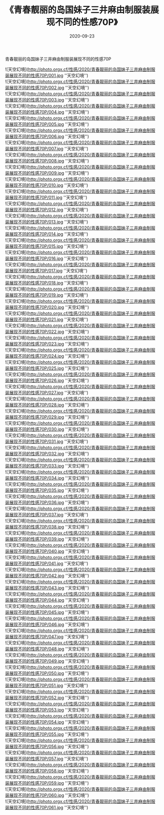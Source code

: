 ﻿---
layout: post
title:  《青春靓丽的岛国妹子三井麻由制服装展现不同的性感70P》
date:   2020-09-23
image: http://photo.orgx.cf/性感/2020/青春靓丽的岛国妹子三井麻由制服装展现不同的性感70P/000.jpg
categories: [美女, 性感, 泳衣]
---

青春靓丽的岛国妹子三井麻由制服装展现不同的性感70P



![天空幻境](http://photo.orgx.cf/性感/2020/青春靓丽的岛国妹子三井麻由制服装展现不同的性感70P/001.jpg ''天空幻境'') <br>
![天空幻境](http://photo.orgx.cf/性感/2020/青春靓丽的岛国妹子三井麻由制服装展现不同的性感70P/002.jpg ''天空幻境'') <br>
![天空幻境](http://photo.orgx.cf/性感/2020/青春靓丽的岛国妹子三井麻由制服装展现不同的性感70P/003.jpg ''天空幻境'') <br>
![天空幻境](http://photo.orgx.cf/性感/2020/青春靓丽的岛国妹子三井麻由制服装展现不同的性感70P/004.jpg ''天空幻境'') <br>
![天空幻境](http://photo.orgx.cf/性感/2020/青春靓丽的岛国妹子三井麻由制服装展现不同的性感70P/005.jpg ''天空幻境'') <br>
![天空幻境](http://photo.orgx.cf/性感/2020/青春靓丽的岛国妹子三井麻由制服装展现不同的性感70P/006.jpg ''天空幻境'') <br>
![天空幻境](http://photo.orgx.cf/性感/2020/青春靓丽的岛国妹子三井麻由制服装展现不同的性感70P/007.jpg ''天空幻境'') <br>
![天空幻境](http://photo.orgx.cf/性感/2020/青春靓丽的岛国妹子三井麻由制服装展现不同的性感70P/008.jpg ''天空幻境'') <br>
![天空幻境](http://photo.orgx.cf/性感/2020/青春靓丽的岛国妹子三井麻由制服装展现不同的性感70P/009.jpg ''天空幻境'') <br>
![天空幻境](http://photo.orgx.cf/性感/2020/青春靓丽的岛国妹子三井麻由制服装展现不同的性感70P/010.jpg ''天空幻境'') <br>
![天空幻境](http://photo.orgx.cf/性感/2020/青春靓丽的岛国妹子三井麻由制服装展现不同的性感70P/011.jpg ''天空幻境'') <br>
![天空幻境](http://photo.orgx.cf/性感/2020/青春靓丽的岛国妹子三井麻由制服装展现不同的性感70P/012.jpg ''天空幻境'') <br>
![天空幻境](http://photo.orgx.cf/性感/2020/青春靓丽的岛国妹子三井麻由制服装展现不同的性感70P/013.jpg ''天空幻境'') <br>
![天空幻境](http://photo.orgx.cf/性感/2020/青春靓丽的岛国妹子三井麻由制服装展现不同的性感70P/014.jpg ''天空幻境'') <br>
![天空幻境](http://photo.orgx.cf/性感/2020/青春靓丽的岛国妹子三井麻由制服装展现不同的性感70P/015.jpg ''天空幻境'') <br>
![天空幻境](http://photo.orgx.cf/性感/2020/青春靓丽的岛国妹子三井麻由制服装展现不同的性感70P/016.jpg ''天空幻境'') <br>
![天空幻境](http://photo.orgx.cf/性感/2020/青春靓丽的岛国妹子三井麻由制服装展现不同的性感70P/017.jpg ''天空幻境'') <br>
![天空幻境](http://photo.orgx.cf/性感/2020/青春靓丽的岛国妹子三井麻由制服装展现不同的性感70P/018.jpg ''天空幻境'') <br>
![天空幻境](http://photo.orgx.cf/性感/2020/青春靓丽的岛国妹子三井麻由制服装展现不同的性感70P/019.jpg ''天空幻境'') <br>
![天空幻境](http://photo.orgx.cf/性感/2020/青春靓丽的岛国妹子三井麻由制服装展现不同的性感70P/020.jpg ''天空幻境'') <br>
![天空幻境](http://photo.orgx.cf/性感/2020/青春靓丽的岛国妹子三井麻由制服装展现不同的性感70P/021.jpg ''天空幻境'') <br>
![天空幻境](http://photo.orgx.cf/性感/2020/青春靓丽的岛国妹子三井麻由制服装展现不同的性感70P/022.jpg ''天空幻境'') <br>
![天空幻境](http://photo.orgx.cf/性感/2020/青春靓丽的岛国妹子三井麻由制服装展现不同的性感70P/023.jpg ''天空幻境'') <br>
![天空幻境](http://photo.orgx.cf/性感/2020/青春靓丽的岛国妹子三井麻由制服装展现不同的性感70P/024.jpg ''天空幻境'') <br>
![天空幻境](http://photo.orgx.cf/性感/2020/青春靓丽的岛国妹子三井麻由制服装展现不同的性感70P/025.jpg ''天空幻境'') <br>
![天空幻境](http://photo.orgx.cf/性感/2020/青春靓丽的岛国妹子三井麻由制服装展现不同的性感70P/026.jpg ''天空幻境'') <br>
![天空幻境](http://photo.orgx.cf/性感/2020/青春靓丽的岛国妹子三井麻由制服装展现不同的性感70P/027.jpg ''天空幻境'') <br>
![天空幻境](http://photo.orgx.cf/性感/2020/青春靓丽的岛国妹子三井麻由制服装展现不同的性感70P/028.jpg ''天空幻境'') <br>
![天空幻境](http://photo.orgx.cf/性感/2020/青春靓丽的岛国妹子三井麻由制服装展现不同的性感70P/029.jpg ''天空幻境'') <br>
![天空幻境](http://photo.orgx.cf/性感/2020/青春靓丽的岛国妹子三井麻由制服装展现不同的性感70P/030.jpg ''天空幻境'') <br>
![天空幻境](http://photo.orgx.cf/性感/2020/青春靓丽的岛国妹子三井麻由制服装展现不同的性感70P/031.jpg ''天空幻境'') <br>
![天空幻境](http://photo.orgx.cf/性感/2020/青春靓丽的岛国妹子三井麻由制服装展现不同的性感70P/032.jpg ''天空幻境'') <br>
![天空幻境](http://photo.orgx.cf/性感/2020/青春靓丽的岛国妹子三井麻由制服装展现不同的性感70P/033.jpg ''天空幻境'') <br>
![天空幻境](http://photo.orgx.cf/性感/2020/青春靓丽的岛国妹子三井麻由制服装展现不同的性感70P/034.jpg ''天空幻境'') <br>
![天空幻境](http://photo.orgx.cf/性感/2020/青春靓丽的岛国妹子三井麻由制服装展现不同的性感70P/035.jpg ''天空幻境'') <br>
![天空幻境](http://photo.orgx.cf/性感/2020/青春靓丽的岛国妹子三井麻由制服装展现不同的性感70P/036.jpg ''天空幻境'') <br>
![天空幻境](http://photo.orgx.cf/性感/2020/青春靓丽的岛国妹子三井麻由制服装展现不同的性感70P/037.jpg ''天空幻境'') <br>
![天空幻境](http://photo.orgx.cf/性感/2020/青春靓丽的岛国妹子三井麻由制服装展现不同的性感70P/038.jpg ''天空幻境'') <br>
![天空幻境](http://photo.orgx.cf/性感/2020/青春靓丽的岛国妹子三井麻由制服装展现不同的性感70P/039.jpg ''天空幻境'') <br>
![天空幻境](http://photo.orgx.cf/性感/2020/青春靓丽的岛国妹子三井麻由制服装展现不同的性感70P/040.jpg ''天空幻境'') <br>
![天空幻境](http://photo.orgx.cf/性感/2020/青春靓丽的岛国妹子三井麻由制服装展现不同的性感70P/041.jpg ''天空幻境'') <br>
![天空幻境](http://photo.orgx.cf/性感/2020/青春靓丽的岛国妹子三井麻由制服装展现不同的性感70P/042.jpg ''天空幻境'') <br>
![天空幻境](http://photo.orgx.cf/性感/2020/青春靓丽的岛国妹子三井麻由制服装展现不同的性感70P/043.jpg ''天空幻境'') <br>
![天空幻境](http://photo.orgx.cf/性感/2020/青春靓丽的岛国妹子三井麻由制服装展现不同的性感70P/044.jpg ''天空幻境'') <br>
![天空幻境](http://photo.orgx.cf/性感/2020/青春靓丽的岛国妹子三井麻由制服装展现不同的性感70P/045.jpg ''天空幻境'') <br>
![天空幻境](http://photo.orgx.cf/性感/2020/青春靓丽的岛国妹子三井麻由制服装展现不同的性感70P/046.jpg ''天空幻境'') <br>
![天空幻境](http://photo.orgx.cf/性感/2020/青春靓丽的岛国妹子三井麻由制服装展现不同的性感70P/047.jpg ''天空幻境'') <br>
![天空幻境](http://photo.orgx.cf/性感/2020/青春靓丽的岛国妹子三井麻由制服装展现不同的性感70P/048.jpg ''天空幻境'') <br>
![天空幻境](http://photo.orgx.cf/性感/2020/青春靓丽的岛国妹子三井麻由制服装展现不同的性感70P/049.jpg ''天空幻境'') <br>
![天空幻境](http://photo.orgx.cf/性感/2020/青春靓丽的岛国妹子三井麻由制服装展现不同的性感70P/050.jpg ''天空幻境'') <br>
![天空幻境](http://photo.orgx.cf/性感/2020/青春靓丽的岛国妹子三井麻由制服装展现不同的性感70P/051.jpg ''天空幻境'') <br>
![天空幻境](http://photo.orgx.cf/性感/2020/青春靓丽的岛国妹子三井麻由制服装展现不同的性感70P/052.jpg ''天空幻境'') <br>
![天空幻境](http://photo.orgx.cf/性感/2020/青春靓丽的岛国妹子三井麻由制服装展现不同的性感70P/053.jpg ''天空幻境'') <br>
![天空幻境](http://photo.orgx.cf/性感/2020/青春靓丽的岛国妹子三井麻由制服装展现不同的性感70P/054.jpg ''天空幻境'') <br>
![天空幻境](http://photo.orgx.cf/性感/2020/青春靓丽的岛国妹子三井麻由制服装展现不同的性感70P/055.jpg ''天空幻境'') <br>
![天空幻境](http://photo.orgx.cf/性感/2020/青春靓丽的岛国妹子三井麻由制服装展现不同的性感70P/056.jpg ''天空幻境'') <br>
![天空幻境](http://photo.orgx.cf/性感/2020/青春靓丽的岛国妹子三井麻由制服装展现不同的性感70P/057.jpg ''天空幻境'') <br>
![天空幻境](http://photo.orgx.cf/性感/2020/青春靓丽的岛国妹子三井麻由制服装展现不同的性感70P/058.jpg ''天空幻境'') <br>
![天空幻境](http://photo.orgx.cf/性感/2020/青春靓丽的岛国妹子三井麻由制服装展现不同的性感70P/059.jpg ''天空幻境'') <br>
![天空幻境](http://photo.orgx.cf/性感/2020/青春靓丽的岛国妹子三井麻由制服装展现不同的性感70P/060.jpg ''天空幻境'') <br>
![天空幻境](http://photo.orgx.cf/性感/2020/青春靓丽的岛国妹子三井麻由制服装展现不同的性感70P/061.jpg ''天空幻境'') <br>
